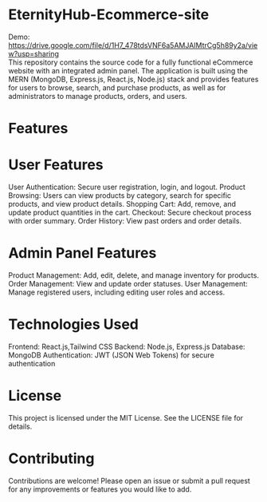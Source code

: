 # EternityHub-Ecommerce-site
Demo: https://drive.google.com/file/d/1H7_478tdsVNF6a5AMJAIMtrCg5h89y2a/view?usp=sharing <br>
This repository contains the source code for a fully functional eCommerce website with an integrated admin panel. The application is built using the MERN (MongoDB, Express.js, React.js, Node.js) stack and provides features for users to browse, search, and purchase products, as well as for administrators to manage products, orders, and users.

# Features
# User Features
User Authentication: Secure user registration, login, and logout.
Product Browsing: Users can view products by category, search for specific products, and view product details.
Shopping Cart: Add, remove, and update product quantities in the cart.
Checkout: Secure checkout process with order summary.
Order History: View past orders and order details.

# Admin Panel Features
Product Management: Add, edit, delete, and manage inventory for products.
Order Management: View and update order statuses.
User Management: Manage registered users, including editing user roles and access.

# Technologies Used
Frontend: React.js,Tailwind CSS
Backend: Node.js, Express.js
Database: MongoDB
Authentication: JWT (JSON Web Tokens) for secure authentication

# License
This project is licensed under the MIT License. See the LICENSE file for details.

# Contributing
Contributions are welcome! Please open an issue or submit a pull request for any improvements or features you would like to add.


